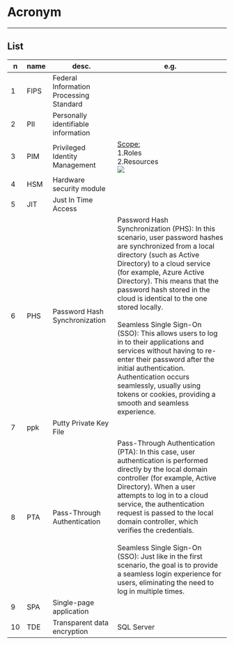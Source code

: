 # Acronym

---

## List
|n|name|desc.|e.g.|
|-|----|-----|----|
|1|FIPS|Federal Information Processing Standard|
|2|PII|Personally identifiable information|
|3|PIM|Privileged Identity Management|<ins>Scope:</ins><br/>1.Roles<br/>2.Resources<br/><img src="https://i.imgur.com/hSw2SSu.png">|
|4|HSM|Hardware security module|
|5|JIT|Just In Time Access||
|6|PHS|Password Hash Synchronization|Password Hash Synchronization (PHS): In this scenario, user password hashes are synchronized from a local directory (such as Active Directory) to a cloud service (for example, Azure Active Directory). This means that the password hash stored in the cloud is identical to the one stored locally.<br/><br/>Seamless Single Sign-On (SSO): This allows users to log in to their applications and services without having to re-enter their password after the initial authentication. Authentication occurs seamlessly, usually using tokens or cookies, providing a smooth and seamless experience.|
|7|ppk|Putty Private Key File|
|8|PTA|Pass-Through Authentication|Pass-Through Authentication (PTA): In this case, user authentication is performed directly by the local domain controller (for example, Active Directory). When a user attempts to log in to a cloud service, the authentication request is passed to the local domain controller, which verifies the credentials.<br/><br/>Seamless Single Sign-On (SSO): Just like in the first scenario, the goal is to provide a seamless login experience for users, eliminating the need to log in multiple times.|<img src="https://i.imgur.com/zEx6nJo.png">|
|9|SPA|Single-page application|
|10|TDE|Transparent data encryption|SQL Server|
